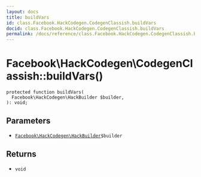 ```yaml
---
layout: docs
title: buildVars
id: class.Facebook.HackCodegen.CodegenClassish.buildVars
docid: class.Facebook.HackCodegen.CodegenClassish.buildVars
permalink: /docs/reference/class.Facebook.HackCodegen.CodegenClassish.buildVars.md
---
```

# Facebook\\HackCodegen\\CodegenClassish::buildVars()




``` Hack
protected function buildVars(
  Facebook\HackCodegen\HackBuilder $builder,
): void;
```




## Parameters




+ [` Facebook\HackCodegen\HackBuilder `](<class.Facebook.HackCodegen.HackBuilder.md>)`` $builder ``




## Returns




* ` void `